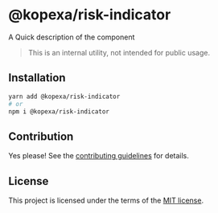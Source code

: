 # @kopexa/risk-indicator

A Quick description of the component

> This is an internal utility, not intended for public usage.

## Installation

```sh
yarn add @kopexa/risk-indicator
# or
npm i @kopexa/risk-indicator
```

## Contribution

Yes please! See the
[contributing guidelines](https://github.com/kopexa-grc/sight/blob/master/CONTRIBUTING.md)
for details.

## License

This project is licensed under the terms of the
[MIT license](https://github.com/kopexa-grc/sight/blob/master/LICENSE).